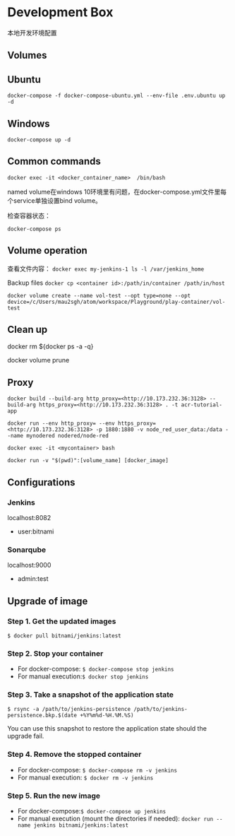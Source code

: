 # Development Box

本地开发环境配置

## Volumes

## Ubuntu

`docker-compose -f docker-compose-ubuntu.yml --env-file .env.ubuntu up -d`

## Windows

`docker-compose up -d`

## Common commands

`docker exec -it <docker_container_name>  /bin/bash`

named volume在windows 10环境里有问题，在docker-compose.yml文件里每个service单独设置bind volume。

检查容器状态：

`docker-compose ps`

## Volume operation

查看文件内容：
`docker exec my-jenkins-1 ls -l /var/jenkins_home`

Backup files
`docker cp <container id>:/path/in/container /path/in/host`

`docker volume create --name vol-test --opt type=none --opt device=/c/Users/mau2sgh/atom/workspace/Playground/play-container/vol-test`

## Clean up

docker rm ${docker ps -a -q}

docker volume prune

## Proxy

`docker build --build-arg http_proxy=<http://10.173.232.36:3128> --build-arg https_proxy=<http://10.173.232.36:3128> . -t acr-tutorial-app`

`docker run --env http_proxy= --env https_proxy=<http://10.173.232.36:3128> -p 1880:1880 -v node_red_user_data:/data --name mynodered nodered/node-red`

`docker exec -it <mycontainer> bash`

`docker run -v "$(pwd)":[volume_name] [docker_image]`

## Configurations

### Jenkins

localhost:8082

- user:bitnami

### Sonarqube

localhost:9000

- admin:test

## Upgrade of image

### Step 1. Get the updated images

`$ docker pull bitnami/jenkins:latest`

### Step 2. Stop your container

- For docker-compose: `$ docker-compose stop jenkins`
- For manual execution:`$ docker stop jenkins`

### Step 3. Take a snapshot of the application state

`$ rsync -a /path/to/jenkins-persistence /path/to/jenkins-persistence.bkp.$(date +%Y%m%d-%H.%M.%S)`

You can use this snapshot to restore the application state should the upgrade fail.

### Step 4. Remove the stopped container

- For docker-compose: `$ docker-compose rm -v jenkins`
- For manual execution: `$ docker rm -v jenkins`

### Step 5. Run the new image

- For docker-compose:`$ docker-compose up jenkins`
- For manual execution (mount the directories if needed): `docker run --name jenkins bitnami/jenkins:latest`
